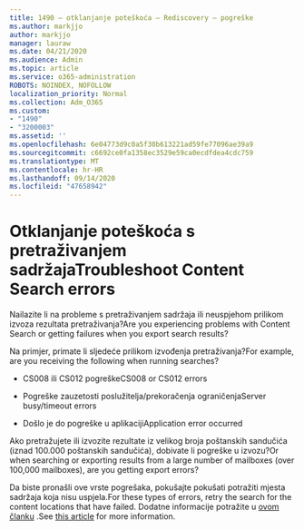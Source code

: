 ```yaml
---
title: 1490 – otklanjanje poteškoća – Rediscovery – pogreške
ms.author: markjjo
author: markjjo
manager: lauraw
ms.date: 04/21/2020
ms.audience: Admin
ms.topic: article
ms.service: o365-administration
ROBOTS: NOINDEX, NOFOLLOW
localization_priority: Normal
ms.collection: Adm_O365
ms.custom:
- "1490"
- "3200003"
ms.assetid: ''
ms.openlocfilehash: 6e04773d9c0a5f30b613221ad59fe77096ae39a9
ms.sourcegitcommit: c6692ce0fa1358ec3529e59ca0ecdfdea4cdc759
ms.translationtype: MT
ms.contentlocale: hr-HR
ms.lasthandoff: 09/14/2020
ms.locfileid: "47658942"
---
```

# <a name="troubleshoot-content-search-errors"></a><span data-ttu-id="98227-102">Otklanjanje poteškoća s pretraživanjem sadržaja</span><span class="sxs-lookup"><span data-stu-id="98227-102">Troubleshoot Content Search errors</span></span>

<span data-ttu-id="98227-103">Nailazite li na probleme s pretraživanjem sadržaja ili neuspjehom prilikom izvoza rezultata pretraživanja?</span><span class="sxs-lookup"><span data-stu-id="98227-103">Are you experiencing problems with Content Search or getting failures when you export search results?</span></span>

<span data-ttu-id="98227-104">Na primjer, primate li sljedeće prilikom izvođenja pretraživanja?</span><span class="sxs-lookup"><span data-stu-id="98227-104">For example, are you receiving the following when running searches?</span></span>

- <span data-ttu-id="98227-105">CS008 ili CS012 pogreške</span><span class="sxs-lookup"><span data-stu-id="98227-105">CS008 or CS012 errors</span></span>

- <span data-ttu-id="98227-106">Pogreške zauzetosti poslužitelja/prekoračenja ograničenja</span><span class="sxs-lookup"><span data-stu-id="98227-106">Server busy/timeout errors</span></span>

- <span data-ttu-id="98227-107">Došlo je do pogreške u aplikaciji</span><span class="sxs-lookup"><span data-stu-id="98227-107">Application error occurred</span></span>

<span data-ttu-id="98227-108">Ako pretražujete ili izvozite rezultate iz velikog broja poštanskih sandučića (iznad 100.000 poštanskih sandučića), dobivate li pogreške u izvozu?</span><span class="sxs-lookup"><span data-stu-id="98227-108">Or when searching or exporting results from a large number of mailboxes (over 100,000 mailboxes), are you getting export errors?</span></span>

<span data-ttu-id="98227-109">Da biste pronašli ove vrste pogrešaka, pokušajte pokušati potražiti mjesta sadržaja koja nisu uspjela.</span><span class="sxs-lookup"><span data-stu-id="98227-109">For these types of errors, retry the search for the content locations that have failed.</span></span> <span data-ttu-id="98227-110">Dodatne informacije potražite u  [ovom članku](https://docs.microsoft.com/microsoft-365/compliance/retry-failed-content-search) .</span><span class="sxs-lookup"><span data-stu-id="98227-110">See  [this article](https://docs.microsoft.com/microsoft-365/compliance/retry-failed-content-search) for more information.</span></span>
